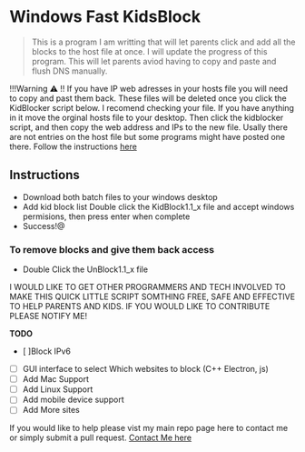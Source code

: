 # Windows Fast KidsBlock

> This is a program I am writting that will let parents click and add all the blocks to the host file at once. I will update the progress of this program. This will let parents aviod having to copy and paste and flush DNS manually. 

!!!Warning ⚠ !! If you have IP web adresses in your hosts file you will need to copy and past them back. These files will be deleted once you click the KidBlocker script below. I recomend checking your file. If you have anything in it move the orginal hosts file to your desktop. Then click the kidblocker script, and then copy the web address and IPs to the new file. Usally there are not entries on the host file but some programs might have posted one there. Follow the instructions [here](https://github.com/shaungt1/How-To-Block-Sites-With-Free-Parental-Control)


## Instructions

- Download both batch files to your windows desktop
- Add kid block list  Double click the KidBlock1.1_x file and accept windows permisions, then press enter when complete
- Success!@

### To remove blocks and give them back access
- Double Click the UnBlock1.1_x file


I WOULD LIKE TO GET OTHER PROGRAMMERS AND TECH INVOLVED TO MAKE THIS QUICK LITTLE SCRIPT SOMTHING FREE, SAFE AND EFFECTIVE TO HELP PARENTS AND KIDS. IF YOU WOULD LIKE TO CONTRIBUTE PLEASE NOTIFY ME!

**TODO**
- [ ]Block IPv6
- [ ] GUI interface to select Which websites to block (C++ Electron, js)
- [ ] Add Mac Support
- [ ] Add Linux Support
- [ ] Add mobile device support
- [ ] Add More sites

If you would like to help please vist my main repo page here to contact me or simply submit a pull request.
[Contact Me here](https://github.com/shaungt1)
